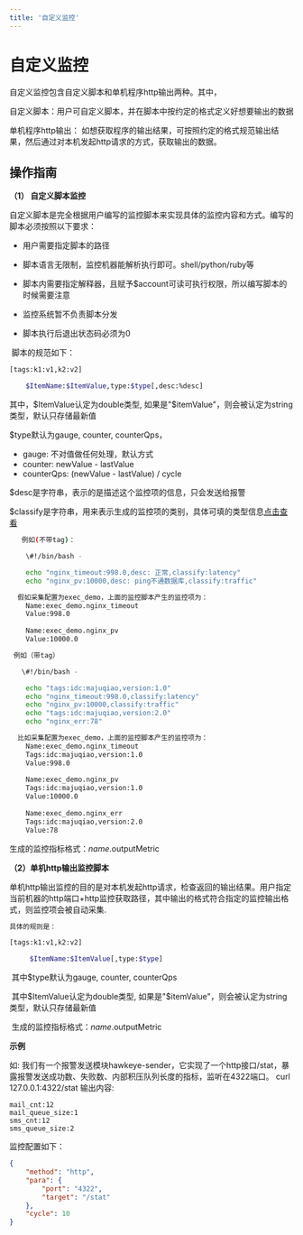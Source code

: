 ```yaml
---
title: '自定义监控'
---
```

# 自定义监控

自定义监控包含自定义脚本和单机程序http输出两种。其中，

自定义脚本：用户可自定义脚本，并在脚本中按约定的格式定义好想要输出的数据

单机程序http输出： 如想获取程序的输出结果，可按照约定的格式规范输出结果，然后通过对本机发起http请求的方式，获取输出的数据。

## 操作指南

**（1） 自定义脚本监控**

​     自定义脚本是完全根据用户编写的监控脚本来实现具体的监控内容和方式。编写的脚本必须按照以下要求：

- 用户需要指定脚本的路径

- 脚本语言无限制，监控机器能解析执行即可。shell/python/ruby等

- 脚本内需要指定解释器，且赋予$account可读可执行权限，所以编写脚本的时候需要注意

- 监控系统暂不负责脚本分发

- 脚本执行后退出状态码必须为0


​     脚本的规范如下：

```sh
[tags:k1:v1,k2:v2]

    $ItemName:$ItemValue,type:$type[,desc:%desc]
```

 其中，$ItemValue认定为double类型, 如果是"$itemValue"，则会被认定为string类型，默认只存储最新值

 $type默认为gauge, counter, counterQps，

- gauge: 不对值做任何处理，默认方式
- counter: newValue - lastValue
- counterQps: (newValue - lastValue) / cycle


 $desc是字符串，表示的是描述这个监控项的信息，只会发送给报警

 $classify是字符串，用来表示生成的监控项的类别，具体可填的类型信息[点击查看](https://cf.jd.com/pages/viewpage.action?pageId=96879313)  


```sh
   例如(不带tag)：

    \#!/bin/bash -

    echo "nginx_timeout:998.0,desc: 正常,classify:latency"
    echo "nginx_pv:10000,desc: ping不通数据库,classify:traffic"

  假如采集配置为exec_demo，上面的监控脚本产生的监控项为：
    Name:exec_demo.nginx_timeout
    Value:998.0
    
    Name:exec_demo.nginx_pv
    Value:10000.0  
```

```sh
 例如（带tag）

   \#!/bin/bash -

    echo "tags:idc:majuqiao,version:1.0"
    echo "nginx_timeout:998.0,classify:latency"
    echo "nginx_pv:10000,classify:traffic"
    echo "tags:idc:majuqiao,version:2.0"
    echo "nginx_err:78"

  比如采集配置为exec_demo，上面的监控脚本产生的监控项为：
    Name:exec_demo.nginx_timeout
    Tags:idc:majuqiao,version:1.0
    Value:998.0
       
    Name:exec_demo.nginx_pv
    Tags:idc:majuqiao,version:1.0
    Value:10000.0  
    
    Name:exec_demo.nginx_err
    Tags:idc:majuqiao,version:2.0
    Value:78  
```

生成的监控指标格式：$name.$outputMetric

**（2）单机http输出监控脚本**

单机http输出监控的目的是对本机发起http请求，检查返回的输出结果。用户指定当前机器的http端口+http监控获取路径，其中输出的格式符合指定的监控输出格式，则监控项会被自动采集.

```sh
具体的规则是：

[tags:k1:v1,k2:v2]

     $ItemName:$ItemValue[,type:$type]
```

 ​     其中$type默认为gauge, counter, counterQps

 ​     其中$ItemValue认定为double类型, 如果是"$itemValue"，则会被认定为string类型，默认只存储最新值

 ​   生成的监控指标格式：$name.$outputMetric

**示例**

如: 我们有一个报警发送模块hawkeye-sender，它实现了一个http接口/stat，暴露报警发送成功数、失败数、内部积压队列长度的指标，监听在4322端口。
curl 127.0.0.1:4322/stat
输出内容:

```
mail_cnt:12
mail_queue_size:1
sms_cnt:12
sms_queue_size:2
```

监控配置如下：

```json
{
	"method": "http",
	"para": {
		"port": "4322",
		"target": "/stat"
	},
	"cycle": 10
}
```

